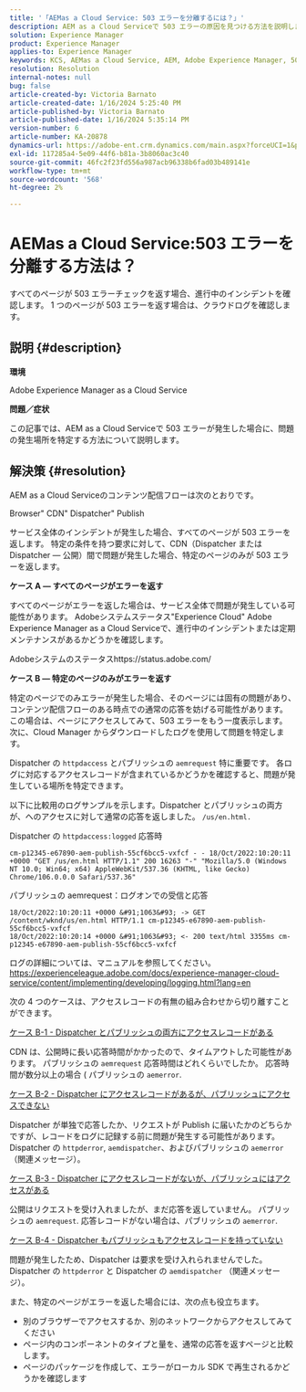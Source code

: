```yaml
---
title: '「AEMas a Cloud Service: 503 エラーを分離するには？」'
description: AEM as a Cloud Serviceで 503 エラーの原因を見つける方法を説明します。
solution: Experience Manager
product: Experience Manager
applies-to: Experience Manager
keywords: KCS, AEMas a Cloud Service, AEM, Adobe Experience Manager, 503 エラー
resolution: Resolution
internal-notes: null
bug: false
article-created-by: Victoria Barnato
article-created-date: 1/16/2024 5:25:40 PM
article-published-by: Victoria Barnato
article-published-date: 1/16/2024 5:35:14 PM
version-number: 6
article-number: KA-20878
dynamics-url: https://adobe-ent.crm.dynamics.com/main.aspx?forceUCI=1&pagetype=entityrecord&etn=knowledgearticle&id=da091843-94b4-ee11-a569-6045bd006704
exl-id: 117285a4-5e09-44f6-b81a-3b8060ac3c40
source-git-commit: 46fc2f23fd556a987acb96338b6fad03b489141e
workflow-type: tm+mt
source-wordcount: '568'
ht-degree: 2%

---
```


# AEMas a Cloud Service:503 エラーを分離する方法は？


すべてのページが 503 エラーチェックを返す場合、進行中のインシデントを確認します。 1 つのページが 503 エラーを返す場合は、クラウドログを確認します。

## 説明 {#description}


<b>環境</b>

Adobe Experience Manager as a Cloud Service

<b>問題／症状</b>

この記事では、AEM as a Cloud Serviceで 503 エラーが発生した場合に、問題の発生場所を特定する方法について説明します。


## 解決策 {#resolution}


AEM as a Cloud Serviceのコンテンツ配信フローは次のとおりです。

Browser&quot; CDN&quot; Dispatcher&quot; Publish

サービス全体のインシデントが発生した場合、すべてのページが 503 エラーを返します。 特定の条件を持つ要求に対して、CDN（Dispatcher または Dispatcher — 公開）間で問題が発生した場合、特定のページのみが 503 エラーを返します。

<b>ケース A — すべてのページがエラーを返す</b>

すべてのページがエラーを返した場合は、サービス全体で問題が発生している可能性があります。 Adobeシステムステータス&quot;Experience Cloud&quot; Adobe Experience Manager as a Cloud Serviceで、進行中のインシデントまたは定期メンテナンスがあるかどうかを確認します。

Adobeシステムのステータスhttps://status.adobe.com/

<b>ケース B — 特定のページのみがエラーを返す</b>

特定のページでのみエラーが発生した場合、そのページには固有の問題があり、コンテンツ配信フローのある時点での通常の応答を妨げる可能性があります。 この場合は、ページにアクセスしてみて、503 エラーをもう一度表示します。 次に、Cloud Manager からダウンロードしたログを使用して問題を特定します。

Dispatcher の `httpdaccess` とパブリッシュの `aemrequest` 特に重要です。 各ログに対応するアクセスレコードが含まれているかどうかを確認すると、問題が発生している場所を特定できます。

以下に比較用のログサンプルを示します。Dispatcher とパブリッシュの両方が、へのアクセスに対して通常の応答を返しました。 `/us/en.html.`

Dispatcher の `httpdaccess:logged` 応答時


```
cm-p12345-e67890-aem-publish-55cf6bcc5-vxfcf - - 18/Oct/2022:10:20:11 +0000 "GET /us/en.html HTTP/1.1" 200 16263 "-" "Mozilla/5.0 (Windows NT 10.0; Win64; x64) AppleWebKit/537.36 (KHTML, like Gecko) Chrome/106.0.0.0 Safari/537.36"
```


パブリッシュの aemrequest：ログオンでの受信と応答


```
18/Oct/2022:10:20:11 +0000 &#91;1063&#93; -> GET /content/wknd/us/en.html HTTP/1.1 cm-p12345-e67890-aem-publish-55cf6bcc5-vxfcf
18/Oct/2022:10:20:14 +0000 &#91;1063&#93; <- 200 text/html 3355ms cm-p12345-e67890-aem-publish-55cf6bcc5-vxfcf
```


ログの詳細については、マニュアルを参照してください。
https://experienceleague.adobe.com/docs/experience-manager-cloud-service/content/implementing/developing/logging.html?lang=en

次の 4 つのケースは、アクセスレコードの有無の組み合わせから切り離すことができます。

<u>ケース B-1 - Dispatcher とパブリッシュの両方にアクセスレコードがある</u>

CDN は、公開時に長い応答時間がかかったので、タイムアウトした可能性があります。 パブリッシュの `aemrequest` 応答時間はどれくらいでしたか。 応答時間が数分以上の場合 ( パブリッシュの `aemerror`.

<u>ケース B-2 - Dispatcher にアクセスレコードがあるが、パブリッシュにアクセスできない</u>

Dispatcher が単独で応答したか、リクエストが Publish に届いたかのどちらかですが、レコードをログに記録する前に問題が発生する可能性があります。 Dispatcher の `httpderror`, `aemdispatcher`、およびパブリッシュの `aemerror` （関連メッセージ）。

<u>ケース B-3 - Dispatcher にアクセスレコードがないが、パブリッシュにはアクセスがある</u>

公開はリクエストを受け入れましたが、まだ応答を返していません。 パブリッシュの `aemrequest`. 応答レコードがない場合は、パブリッシュの `aemerror`.

<u>ケース B-4 - Dispatcher もパブリッシュもアクセスレコードを持っていない</u>

問題が発生したため、Dispatcher は要求を受け入れられませんでした。 Dispatcher の `httpderror` と Dispatcher の `aemdispatcher` （関連メッセージ）。

また、特定のページがエラーを返した場合には、次の点も役立ちます。

- 別のブラウザーでアクセスするか、別のネットワークからアクセスしてみてください
- ページ内のコンポーネントのタイプと量を、通常の応答を返すページと比較します。
- ページのパッケージを作成して、エラーがローカル SDK で再生されるかどうかを確認します
